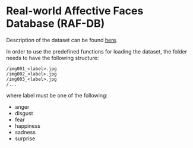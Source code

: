 # Real-world Affective Faces Database (RAF-DB)
Description of the dataset can be found [here](http://www.whdeng.cn/raf/model1.html).

In order to use the predefined functions for loading the dataset, the folder needs to have the following structure:
```
/img001_<label>.jpg
/img002_<label>.jpg
/img003_<label>.jpg
/...
```
where label must be one of the following:
- anger
- disgust
- fear
- happiness
- sadness
- surprise
